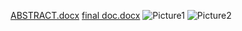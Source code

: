 [ABSTRACT.docx](https://github.com/user-attachments/files/18293399/ABSTRACT.docx)
[final doc.docx](https://github.com/user-attachments/files/18293401/final.doc.docx)
![Picture1](https://github.com/user-attachments/assets/f11b3045-4c77-48bd-a07b-4c46ce5f3e43)
![Picture2](https://github.com/user-attachments/assets/89cb7da3-0de5-4b5d-8fa9-994bf4786889)
